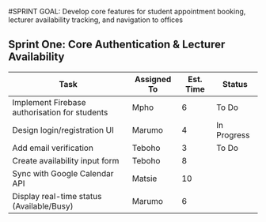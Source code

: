 #SPRINT GOAL:
Develop core features for student appointment booking, lecturer availability tracking, and navigation to offices

## Sprint One: Core Authentication & Lecturer Availability

| **Task**           |Assigned To |  Est. Time | **Status**|
|-------             |---              |---             |---        |
|Implement Firebase authorisation for students| Mpho| 6 |To Do|
|Design login/registration UI|Marumo| 4| In Progress|
|Add email verification|Teboho|3|To Do|
|Create availability input form|Teboho|8|
|Sync with Google Calendar API|Matsie|10|
|	Display real-time status (Available/Busy)|Marumo|6|
